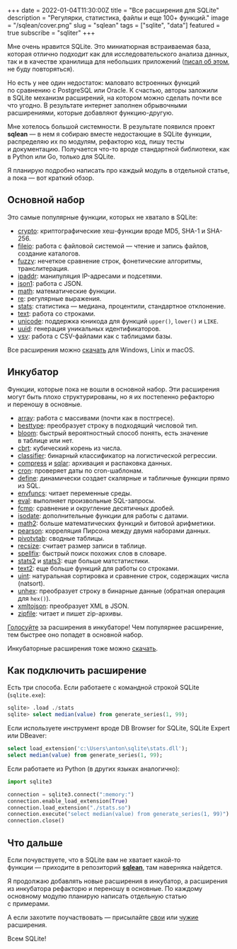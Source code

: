 +++
date = 2022-01-04T11:30:00Z
title = "Все расширения для SQLite"
description = "Регулярки, статистика, файлы и еще 100+ функций."
image = "/sqlean/cover.png"
slug = "sqlean"
tags = ["sqlite", "data"]
featured = true
subscribe = "sqliter"
+++

Мне очень нравится SQLite. Это миниатюрная встраиваемая база, которая отлично подходит как для исследовательского анализа данных, так и в качестве хранилища для небольших приложений ([писал об этом](https://habr.com/ru/post/547448/), не буду повторяться).

Но есть у нее один недостаток: маловато встроенных функций по сравнению с PostgreSQL или Oracle. К счастью, авторы заложили в SQLite механизм расширений, на котором можно сделать почти все что угодно. В результате интернет заполнен обрывочными расширениями, которые добавляют функцию-другую.

Мне хотелось большой системности. В результате появился проект **sqlean** — в нем я собираю вместе недостающие в SQLite функции, распределяю их по модулям, рефакторю код, пишу тесты и документацию. Получается что-то вроде стандартной библиотеки, как в Python или Go, только для SQLite.

Я планирую подробно написать про каждый модуль в отдельной статье, а пока — вот краткий обзор.

## Основной набор

Это самые популярные функции, которых не хватало в SQLite:

-   [crypto](https://github.com/nalgeon/sqlean/blob/main/docs/crypto.md): криптографические хеш-функции вроде MD5, SHA-1 и SHA-256.
-   [fileio](https://github.com/nalgeon/sqlean/blob/main/docs/fileio.md): работа с файловой системой — чтение и запись файлов, создание каталогов.
-   [fuzzy](https://github.com/nalgeon/sqlean/blob/main/docs/fuzzy.md): нечеткое сравнение строк, фонетические алгоритмы, транслитерация.
-   [ipaddr](https://github.com/nalgeon/sqlean/blob/main/docs/ipaddr.md): манипуляция IP-адресами и подсетями.
-   [json1](https://github.com/nalgeon/sqlean/blob/main/docs/json1.md): работа с JSON.
-   [math](https://github.com/nalgeon/sqlean/blob/main/docs/math.md): математические функции.
-   [re](https://github.com/nalgeon/sqlean/blob/main/docs/re.md): регулярные выражения.
-   [stats](https://github.com/nalgeon/sqlean/blob/main/docs/stats.md): статистика — медиана, процентили, стандартное отклонение.
-   [text](https://github.com/nalgeon/sqlean/blob/main/docs/text.md): работа со строками.
-   [unicode](https://github.com/nalgeon/sqlean/blob/main/docs/unicode.md): поддержка юникода для функций `upper()`, `lower()` и `LIKE`.
-   [uuid](https://github.com/nalgeon/sqlean/blob/main/docs/uuid.md): генерация уникальных идентификаторов.
-   [vsv](https://github.com/nalgeon/sqlean/blob/main/docs/vsv.md): работа с CSV-файлами как с таблицами базы.

Все расширения можно [скачать](https://github.com/nalgeon/sqlean/releases/latest) для Windows, Linix и macOS.

## Инкубатор

Функции, которые пока не вошли в основной набор. Эти расширения могут быть плохо структурированы, но я их постепенно рефакторю и переношу в основные.

-   [array](https://github.com/nalgeon/sqlean/issues/27#issuecomment-1004109889): работа с массивами (почти как в постгресе).
-   [besttype](https://github.com/nalgeon/sqlean/issues/27#issuecomment-999732640): преобразует строку в подходящий числовой тип.
-   [bloom](https://github.com/nalgeon/sqlean/issues/27#issuecomment-1002267134): быстрый вероятностный способ понять, есть значение в таблице или нет.
-   [cbrt](https://github.com/nalgeon/sqlean/issues/27#issuecomment-996605444): кубический корень из числа.
-   [classifier](https://github.com/nalgeon/sqlean/issues/27#issuecomment-1001239676): бинарный классификатор на логистической регрессии.
-   [compress](https://github.com/nalgeon/sqlean/issues/27#issuecomment-1000937999) и [sqlar](https://github.com/nalgeon/sqlean/issues/27#issuecomment-1000938046): архивация и распаковка данных.
-   [cron](https://github.com/nalgeon/sqlean/issues/27#issuecomment-997427979): проверяет даты по cron-шаблонам.
-   [define](https://github.com/nalgeon/sqlean/issues/27#issuecomment-1004347222): динамически создает скалярные и табличные функции прямо из SQL.
-   [envfuncs](https://github.com/nalgeon/sqlean/issues/27#issuecomment-997423609): читает переменные среды.
-   [eval](https://github.com/nalgeon/sqlean/issues/27#issuecomment-996432840): выполняет произвольные SQL-запросы.
-   [fcmp](https://github.com/nalgeon/sqlean/issues/27#issuecomment-997482625): сравнение и округление десятичных дробей.
-   [isodate](https://github.com/nalgeon/sqlean/issues/27#issuecomment-998138191): дополнительные функции для работы с датами.
-   [math2](https://github.com/nalgeon/sqlean/issues/27#issuecomment-999128539): больше математических функций и битовой арифметики.
-   [pearson](https://github.com/nalgeon/sqlean/issues/27#issuecomment-997417836): корреляция Пирсона между двумя наборами данных.
-   [pivotvtab](https://github.com/nalgeon/sqlean/issues/27#issuecomment-997052157): сводные таблицы.
-   [recsize](https://github.com/nalgeon/sqlean/issues/27#issuecomment-999732907): считает размер записи в таблице.
-   [spellfix](https://github.com/nalgeon/sqlean/issues/27#issuecomment-1002297477): быстрый поиск похожих слов в словаре.
-   [stats2](https://github.com/nalgeon/sqlean/issues/27#issuecomment-1000902666) и [stats3](https://github.com/nalgeon/sqlean/issues/27#issuecomment-1002703581): еще больше матстатистики.
-   [text2](https://github.com/nalgeon/sqlean/issues/27#issuecomment-1003105288): еще больше функций для работы со строками.
-   [uint](https://github.com/nalgeon/sqlean/issues/27#issuecomment-1001232670): натуральная сортировка и сравнение строк, содержащих числа (natsort).
-   [unhex](https://github.com/nalgeon/sqlean/issues/27#issuecomment-997432989): преобразует строку в бинарные данные (обратная операция для `hex()`).
-   [xmltojson](https://github.com/nalgeon/sqlean/issues/27#issuecomment-997018486): преобразует XML в JSON.
-   [zipfile](https://github.com/nalgeon/sqlean/issues/27#issuecomment-1001190336): читает и пишет zip-архивы.

[Голосуйте](https://github.com/nalgeon/sqlean/issues/27) за расширения в инкубаторе! Чем популярнее расширение, тем быстрее оно попадет в основной набор.

Инкубаторные расширения тоже можно [скачать](https://github.com/nalgeon/sqlean/releases/tag/incubator).

## Как подключить расширение

Есть три способа. Если работаете с командной строкой SQLite (`sqlite.exe`):

```sql
sqlite> .load ./stats
sqlite> select median(value) from generate_series(1, 99);
```

Если используете инструмент вроде DB Browser for SQLite, SQLite Expert или DBeaver:

```sql
select load_extension('c:\Users\anton\sqlite\stats.dll');
select median(value) from generate_series(1, 99);
```

Если работаете из Python (в других языках аналогично):

```python
import sqlite3

connection = sqlite3.connect(":memory:")
connection.enable_load_extension(True)
connection.load_extension("./stats.so")
connection.execute("select median(value) from generate_series(1, 99)")
connection.close()
```

## Что дальше

Если почувствуете, что в SQLite вам не хватает какой-то функции — приходите в репозиторий [**sqlean**](https://github.com/nalgeon/sqlean), там наверняка найдется.

Я продолжаю добавлять новые расширения в инкубатор, а расширения из инкубатора рефакторю и переношу в основные. По каждому основному модулю планирую написать отдельную статью с примерами.

А если захотите поучаствовать — присылайте [свои](https://github.com/nalgeon/sqlean/blob/incubator/docs/submit.md) или [чужие](https://github.com/nalgeon/sqlean/blob/incubator/docs/external.md) расширения.

Всем SQLite!
